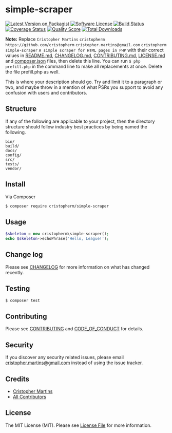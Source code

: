 # simple-scraper

[![Latest Version on Packagist][ico-version]][link-packagist]
[![Software License][ico-license]](LICENSE.md)
[![Build Status][ico-travis]][link-travis]
[![Coverage Status][ico-scrutinizer]][link-scrutinizer]
[![Quality Score][ico-code-quality]][link-code-quality]
[![Total Downloads][ico-downloads]][link-downloads]

**Note:** Replace ```Cristopher Martins``` ```cristopherm``` ```https://github.com/cristopherm``` ```cristopher.martins@gmail.com``` ```cristopherm``` ```simple-scraper``` ```A simple scraper for HTML pages in PHP``` with their correct values in [README.md](README.md), [CHANGELOG.md](CHANGELOG.md), [CONTRIBUTING.md](CONTRIBUTING.md), [LICENSE.md](LICENSE.md) and [composer.json](composer.json) files, then delete this line. You can run `$ php prefill.php` in the command line to make all replacements at once. Delete the file prefill.php as well.

This is where your description should go. Try and limit it to a paragraph or two, and maybe throw in a mention of what
PSRs you support to avoid any confusion with users and contributors.

## Structure

If any of the following are applicable to your project, then the directory structure should follow industry best practices by being named the following.

```
bin/        
build/
docs/
config/
src/
tests/
vendor/
```


## Install

Via Composer

``` bash
$ composer require cristopherm/simple-scraper
```

## Usage

``` php
$skeleton = new cristopherm\simple-scraper();
echo $skeleton->echoPhrase('Hello, League!');
```

## Change log

Please see [CHANGELOG](CHANGELOG.md) for more information on what has changed recently.

## Testing

``` bash
$ composer test
```

## Contributing

Please see [CONTRIBUTING](CONTRIBUTING.md) and [CODE_OF_CONDUCT](CODE_OF_CONDUCT.md) for details.

## Security

If you discover any security related issues, please email cristopher.martins@gmail.com instead of using the issue tracker.

## Credits

- [Cristopher Martins][link-author]
- [All Contributors][link-contributors]

## License

The MIT License (MIT). Please see [License File](LICENSE.md) for more information.

[ico-version]: https://img.shields.io/packagist/v/cristopherm/simple-scraper.svg?style=flat-square
[ico-license]: https://img.shields.io/badge/license-MIT-brightgreen.svg?style=flat-square
[ico-travis]: https://img.shields.io/travis/cristopherm/simple-scraper/master.svg?style=flat-square
[ico-scrutinizer]: https://img.shields.io/scrutinizer/coverage/g/cristopherm/simple-scraper.svg?style=flat-square
[ico-code-quality]: https://img.shields.io/scrutinizer/g/cristopherm/simple-scraper.svg?style=flat-square
[ico-downloads]: https://img.shields.io/packagist/dt/cristopherm/simple-scraper.svg?style=flat-square

[link-packagist]: https://packagist.org/packages/cristopherm/simple-scraper
[link-travis]: https://travis-ci.org/cristopherm/simple-scraper
[link-scrutinizer]: https://scrutinizer-ci.com/g/cristopherm/simple-scraper/code-structure
[link-code-quality]: https://scrutinizer-ci.com/g/cristopherm/simple-scraper
[link-downloads]: https://packagist.org/packages/cristopherm/simple-scraper
[link-author]: https://github.com/cristopherm
[link-contributors]: ../../contributors
